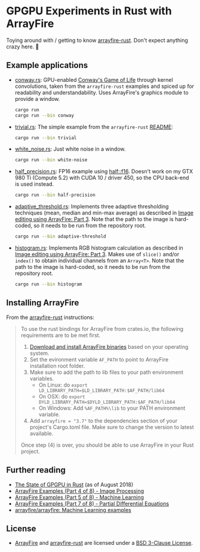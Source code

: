# GPGPU Experiments in Rust with ArrayFire

Toying around with / getting to know [arrayfire-rust](https://github.com/arrayfire/arrayfire-rust).
Don't expect anything crazy here. 🙌

## Example applications

- [conway.rs](src/conway.rs): GPU-enabled [Conway's Game of Life](https://en.wikipedia.org/wiki/Conway%27s_Game_of_Life) through
  kernel convolutions, taken from the `arrayfire-rust` examples and spiced up for readability and understandability.
  Uses ArrayFire's graphics module to provide a window.
  ```bash
  cargo run
  cargo run --bin conway
  ```

- [trivial.rs](src/trivial.rs): The simple example from the `arrayfire-rust` [README](https://github.com/arrayfire/arrayfire-rust/blob/master/README.md):
  ```bash
  cargo run --bin trivial
  ```
  
- [white_noise.rs](src/white_noise.rs): Just white noise in a window. 
  ```bash
  cargo run --bin white-noise
  ```
  
- [half_precision.rs](src/half_precision.rs): FP16 example using [half::f16](https://docs.rs/half/1.6.0/half/).
  Doesn't work on my GTX 980 Ti (Compute 5.2) with CUDA 10 / driver 450, so the CPU back-end is used instead.
  ```bash
  cargo run --bin half-precision
  ```

- [adaptive_threshold.rs](src/adaptive_threshold.rs): Implements three adaptive thresholding
  techniques (mean, median and min-max average) as described in [Image editing using ArrayFire: Part 3](https://arrayfire.com/image-editing-using-arrayfire-part-3-2/).
  Note that the path to the image is hard-coded, so it needs to be run from the repository root.
  ```bash
  cargo run --bin adaptive-threshold
  ```
  
- [histogram.rs](src/histogram.rs): Implements RGB histogram calculation as described in [Image editing using ArrayFire: Part 3](https://arrayfire.com/image-editing-using-arrayfire-part-3-2/).
   Makes use of `slice()` and/or `index()` to obtain individual channels from an `Array<T>`.
   Note that the path to the image is hard-coded, so it needs to be run from the repository root.
   ```bash
   cargo run --bin histogram
   ```


## Installing ArrayFire

From the [arrayfire-rust](https://github.com/arrayfire/arrayfire-rust) instructions:

> To use the rust bindings for ArrayFire from crates.io, the following requirements are to be met first.
>
>  1. [Download and install ArrayFire binaries](https://arrayfire.com/download) based on your operating system.
>  2. Set the evironment variable `AF_PATH` to point to ArrayFire installation root folder.
>  3. Make sure to add the path to lib files to your path environment variables.
>      - On Linux: do `export LD_LIBRARY_PATH=$LD_LIBRARY_PATH:$AF_PATH/lib64`
>      - On OSX: do `export DYLD_LIBRARY_PATH=$DYLD_LIBRARY_PATH:$AF_PATH/lib64`
>      - On Windows: Add `%AF_PATH%\lib` to your PATH environment variable.
>  4. Add `arrayfire = "3.7"` to the dependencies section of your project's Cargo.toml file. Make sure
>     to change the version to latest available.
>  
>  Once step (4) is over, you should be able to use ArrayFire in your Rust project.

## Further reading

- [The State of GPGPU in Rust](https://bheisler.github.io/post/state-of-gpgpu-in-rust/) (as of August 2018)
- [ArrayFire Examples (Part 4 of 8) - Image Processing](https://arrayfire.com/arrayfire-examples-part-4-of-8-image-processing/)
- [ArrayFire Examples (Part 5 of 8) - Machine Learning](https://arrayfire.com/arrayfire-examples-part-5-of-8-machine-learning/)
- [ArrayFire Examples (Part 7 of 8) - Partial Differential Equations](https://arrayfire.com/arrayfire-examples-part-7-of-8-pde/)
- [arrayfire/arrayfire: Machine Learning examples](https://github.com/arrayfire/arrayfire/tree/master/examples/machine_learning)

## License

- [ArrayFire](https://arrayfire.com/the-arrayfire-library/) and [arrayfire-rust](https://github.com/arrayfire/arrayfire-rust)
  are licensed under a [BSD 3-Clause License](https://tldrlegal.com/license/bsd-3-clause-license-(revised)).
